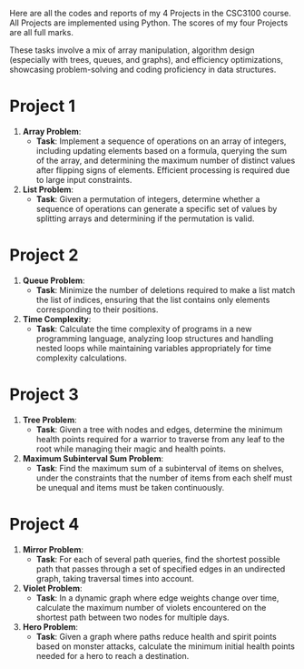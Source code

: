 Here are all the codes and reports of my 4 Projects in the CSC3100 course. All Projects are implemented using Python. The scores of my four Projects are all full marks.

These tasks involve a mix of array manipulation, algorithm design (especially with trees, queues, and graphs), and efficiency optimizations, showcasing problem-solving and coding proficiency in data structures.

# Project 1
1. **Array Problem**:
    - **Task**: Implement a sequence of operations on an array of integers, including updating elements based on a formula, querying the sum of the array, and determining the maximum number of distinct values after flipping signs of elements. Efficient processing is required due to large input constraints.
2. **List Problem**:
    - **Task**: Given a permutation of integers, determine whether a sequence of operations can generate a specific set of values by splitting arrays and determining if the permutation is valid.
# Project 2
1. **Queue Problem**:
    - **Task**: Minimize the number of deletions required to make a list match the list of indices, ensuring that the list contains only elements corresponding to their positions.
2. **Time Complexity**:
    - **Task**: Calculate the time complexity of programs in a new programming language, analyzing loop structures and handling nested loops while maintaining variables appropriately for time complexity calculations.
# Project 3
1. **Tree Problem**:
    - **Task**: Given a tree with nodes and edges, determine the minimum health points required for a warrior to traverse from any leaf to the root while managing their magic and health points.
2. **Maximum Subinterval Sum Problem**:
    - **Task**: Find the maximum sum of a subinterval of items on shelves, under the constraints that the number of items from each shelf must be unequal and items must be taken continuously.
# Project 4
1. **Mirror Problem**:
    - **Task**: For each of several path queries, find the shortest possible path that passes through a set of specified edges in an undirected graph, taking traversal times into account.
2. **Violet Problem**:
    - **Task**: In a dynamic graph where edge weights change over time, calculate the maximum number of violets encountered on the shortest path between two nodes for multiple days.
3. **Hero Problem**:
    - **Task**: Given a graph where paths reduce health and spirit points based on monster attacks, calculate the minimum initial health points needed for a hero to reach a destination.
